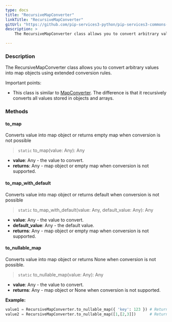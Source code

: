 ```yaml
---
type: docs
title: "RecursiveMapConverter"
linkTitle: "RecursiveMapConverter"
gitUrl: "https://github.com/pip-services3-python/pip-services3-commons-python"
description: > 
    The RecursiveMapConverter class allows you to convert arbitrary values into map objects using extended conversion rules.

---
```


### Description
 The RecursiveMapConverter class allows you to convert arbitrary values into map objects using extended conversion rules.
 
 Important points:
 
 - This class is similar to [MapConverter](../map_converter). The difference is that it recursively converts all values stored in objects and arrays.

### Methods

#### to_map
Converts value into map object or returns empty map when conversion is not possible

> `static` to_map(value: Any): Any

- **value**: Any - the value to convert.
- **returns**: Any - map object or empty map when conversion is not supported.

#### to_map_with_default
Converts value into map object or returns default when conversion is not possible

> `static` to_map_with_default(value: Any, default_value: Any): Any

- **value**: Any - the value to convert.
- **default_value**: Any - the default value.
- **returns**: Any - map object or empty map when conversion is not supported.

#### to_nullable_map
Converts value into map object or returns None when conversion is not possible.

> `static` to_nullable_map(value: Any): Any

- **value**: Any - the value to convert.
- **returns**: Any - map object or None when conversion is not supported.

**Example:**

```python
value1 = RecursiveMapConverter.to_nullable_map({ 'key': 123 }) # Returns {'key': 123}
value2 = RecursiveMapConverter.to_nullable_map([1,[2,3]])      # Returns {0: 1, 1: {0: 2, 1: 3}}
```

